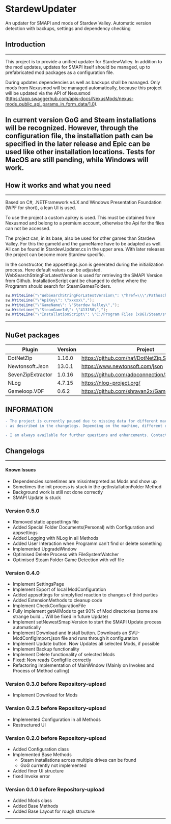 # StardewUpdater
An updater for SMAPI and mods of Stardew Valley. Automatic version detection with backups, settings and dependency checking

## Introduction
----
This project is to provide a unified updater for StardewValley. In addition to the mod updates, 
updates for SMAPI itself should be managed, up to prefabricated mod packages as a configuration 
file.

During updates dependencies as well as backups shall be managed. Only mods from Nexusmod will 
be managed automatically, because this project will be updated via the API of Nexusmod 
(https://app.swaggerhub.com/apis-docs/NexusMods/nexus-mods_public_api_params_in_form_data/1.0).

In current version GoG and Steam installations will be recognized. However, through the configuration file, 
the installation path can be specified in the later release and Epic can be used like other installation 
locations. Tests for MacOS are still pending, while Windows will work.
----

## How it works and what you need
----
Based on C#, .NETFramework v4.X and Windows Presentation Foundation (WPF for short), a lean UI is used.

To use the project a custom apikey is used. This must be obtained from Nexusmod and belong to a premium account, otherwise the Api for the files can not be accessed.

The project can, in its base, also be used for other games than Stardew Valley. For this the gameId and the gameName have to be adapted as well. All can be found in StardewUpdater.cs in the upper area. With later releases the project can become more Stardew specific.

In the constructor, the appsettings.json is generated during the initialization process. Here default values can be adjusted.
WebSearchStringForLatestVersion is used for retrieving the SMAPI Version from Github. InstallationScript cant be changed to define where the Programm should search for SteamGamesFolders.

```c#
sw.WriteLine("\"WebSearchStringForLatestVersion\": \"href=\\\"/Pathoschild/SMAPI/releases/tag/\",");
sw.WriteLine("\"ApiKey\": \"xxxxx\",");
sw.WriteLine("\"GameName\": \"Stardew Valley\",");
sw.WriteLine("\"SteamGameId\": \"413150\",");
sw.WriteLine("\"InstallationScript\": \"C:/Program Files (x86)/Steam/steamapps/libraryfolders.vdf\",");
```
----

## NuGet packages

| Plugin | Version | Project |
| ------ | ------ | ------ |
| DotNetZip | 1.16.0 | https://github.com/haf/DotNetZip.Semverd |
| Newtonsoft.Json | 13.0.1 | https://www.newtonsoft.com/json |
| SevenZipExtractor | 1.0.16 | https://github.com/adoconnection/SevenZipExtractor |
| NLog | 4.7.15 | https://nlog-project.org/ |
| Gameloop.VDF | 0.6.2 | https://github.com/shravan2x/Gameloop.Vdf |


## INFORMATION
```diff
- The project is currently paused due to missing data for different machines. Basically the program works 
- as described in the changelogs. Depending on the machine, different errors can occur as also described below.

- I am always available for further questions and enhancements. Contact: social@kirch.tech
```

## Changelogs
----
#### Known Issues
- Dependencies sometimes are missinterpreted as Mods and show up
- Sometimes the init process is stuck in the getInstallationFolder Method
- Background work is still not done correctly
- SMAPI Update is stuck
 
### Version 0.5.0
- Removed static appsettings file
- Added Special Folder Documents(Personal) with Configuration and appsettings
- Added Logging with NLog in all Methods
- Added User Interaction when Programm can't find or delete something
- Implemented UpgradeWindow
- Optimised Delete Process with FileSystemWatcher
- Optimised Steam Folder Game Detection with vdf file

### Version 0.4.0
- Implement SettingsPage
- Implement Export of local ModConfiguration
- Added appsettings for simplyfied reaction to changes of third parties
- Added ExtensionMethods to cleanup code
- Implement CheckConfigurationFile
- Fully implement getAllMods to get 90% of Mod directories (some are strange build... Will be fixed in future Update)
- Implement setNewestSmapiVersion to start the SMAPI Update process automatically
- Implement Download and Install button. Downloads an SVU-ModConfigImport.json file and runs through it configuration
- Implement Update button. Now Updates all selected Mods, if possible
- Implement Backup functionality
- Implement Delete functionality of selected Mods
- Fixed: Now reads Configfile correctly
- Refactoring implementation of MainWindow (Mainly on Invokes and Process of Method calling)

### Version 0.3.0 before Repository-upload
- Implement Download for Mods

### Version 0.2.5 before Repository-upload
- Implemented Configuration in all Methods
- Restructured UI

### Version 0.2.0 before Repository-upload
- Added Configuration class
- Implemented Base Methods
  - Steam installations across multiple drives can be found
  - GoG currently not implemented
- Added finer UI structure
- fixed Invoke error

### Version 0.1.0 before Repository-upload
- Added Mods class
- Added Base Methods
- Added Base Layout for rough structure
----
